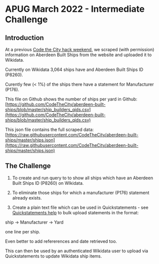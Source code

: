 # APUG March 2022 - Intermediate Challenge

## Introduction

At a previous [Code the City hack weekend](https://codethecity.org/2020/05/25/aberdeen-built-ships/), we scraped (with permission) information on Aberdeen Built Ships from the website and uploaded it to Wikidata. 

Currently on Wikidata 3,064 ships have and Aberdeen Built Ships ID (P8260). 

Curently few (< 1%) of the ships there have a statement for Manufacturer (P176). 

This file on Github shows the number of ships per yard in Github: [https://github.com/CodeTheCity/aberdeen-built-ships/blob/master/ship_builders_qids.csv](https://github.com/CodeTheCity/aberdeen-built-ships/blob/master/ship_builders_qids.csv)

This json file contains the full scraped data: [https://raw.githubusercontent.com/CodeTheCity/aberdeen-built-ships/master/ships.json](https://raw.githubusercontent.com/CodeTheCity/aberdeen-built-ships/master/ships.json)

## The Challenge

1. To create and run query to to show all ships which have an Aberdeen Built Ships ID (P8260) on WIkidata. 

2. To eliminate those ships for which a manufacturer (P176) statement already exists. 

3. Create a plain text file which can be used in Quickstatements - see [Quickstatements help](https://www.wikidata.org/wiki/Help:QuickStatements) to bulk upload statements in the format: 

ship -> Manufacturer -> Yard 

one line per ship. 

Even better to add refererences and date retrieved too. 

This can then be used by an authenticated Wikidata user to upload via Quickstatements to update Wikidata ship items. 

